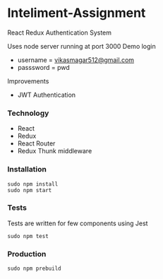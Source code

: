 
# Inteliment-Assignment

React Redux Authentication System

Uses node server running at port 3000
Demo login
 * username = vikasmagar512@gmail.com
 * passsword = pwd
 
Improvements
 * JWT Authentication

### Technology
* React
* Redux
* React Router
* Redux Thunk middleware

### Installation

```
sudo npm install    
sudo npm start 
```

### Tests
 Tests are written for few components using Jest
``` 
sudo npm test 
```

### Production
 ```sudo npm prebuild```

